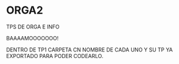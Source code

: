 ORGA2
=====

TPS DE ORGA E INFO

BAAAAMOOOOOOO!

DENTRO DE TP1 CARPETA CN NOMBRE DE CADA UNO Y SU TP YA EXPORTADO PARA PODER CODEARLO.

